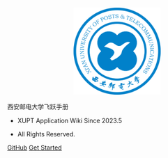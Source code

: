 <p align="center">
  <a href="https://barrygustin.github.io/xupt-flying.github.io/">
    <img alt="docsify" src="src/_media/school_logo.png" height="200">
  </a>
</p>


<middle>西安邮电大学飞跃手册</middle>


<!-- > XUPT Application Wiki -->

- XUPT Application Wiki Since 2023.5

- All Rights Reserved.

[GitHub](https://github.com/BarryGustin/xupt-flying.github.io)
[Get Started](#西安邮电大学飞跃手册)
